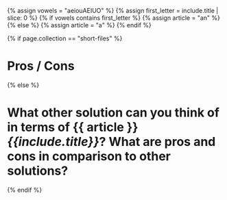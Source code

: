 {% assign vowels = "aeiouAEIUO" %}
{% assign first_letter = include.title | slice: 0 %}
{% if vowels  contains  first_letter %}
{% assign article = "an" %}
{% else %}
{% assign article = "a" %}
{% endif %}

{% if page.collection == "short-files" %}
# Pros / Cons
{% else %}
# What other solution can you think of in terms of {{ article }} *{{include.title}}*? What are pros and cons in comparison to other solutions?
{% endif %}
